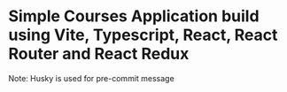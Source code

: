 # Simple Courses Application build using Vite, Typescript, React, React Router and React Redux


Note: Husky is used for pre-commit message
